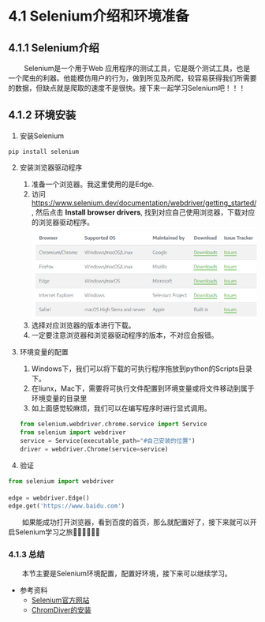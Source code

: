 # 4.1 Selenium介绍和环境准备

## 4.1.1 Selenium介绍

&emsp;&emsp; Selenium是一个用于Web
应用程序的测试工具，它是既个测试工具，也是一个爬虫的利器。他能模仿用户的行为，做到所见及所爬，较容易获得我们所需要的数据，但缺点就是爬取的速度不是很快。接下来一起学习Selenium吧！！！

## 4.1.2 环境安装

1. 安装Selenium

```
pip install selenium
```

2. 安装浏览器驱动程序
    1. 准备一个浏览器。我这里使用的是Edge.
    2. 访问<https://www.selenium.dev/documentation/webdriver/getting_started/>,
       然后点击 **Install browser drivers**, 找到对应自己使用浏览器，下载对应的浏览器驱动程序。
       ![](../images/chapter04/01.png)
    3. 选择对应浏览器的版本进行下载。
    4. 一定要注意浏览器和浏览器驱动程序的版本，不对应会报错。
3. 环境变量的配置
   1. Windows下，我们可以将下载的可执行程序拖放到python的Scripts目录下。
   2. 在liunx，Mac下，需要将可执行文件配置到环境变量或将文件移动到属于环境变量的目录里
   3. 如上面感觉较麻烦，我们可以在编写程序时进行显式调用。
    ```python
    from selenium.webdriver.chrome.service import Service
    from selenium import webdriver
    service = Service(executable_path="#自己安装的位置")
    driver = webdriver.Chrome(service=service)
    ```
   
4. 验证
```python
from selenium import webdriver

edge = webdriver.Edge()
edge.get('https://www.baidu.com')
```
&emsp;&emsp;如果能成功打开浏览器，看到百度的首页，那么就配置好了，接下来就可以开启Selenium学习之旅💪🏽💪🏽💪🏽

### 4.1.3 总结
&emsp;&emsp;本节主要是Selenium环境配置，配置好环境，接下来可以继续学习。

- 参考资料
  - [Selenium官方网站](https://www.selenium.dev/)
  - [ChromDiver的安装](https://cuiqingcai.com/31043.html)